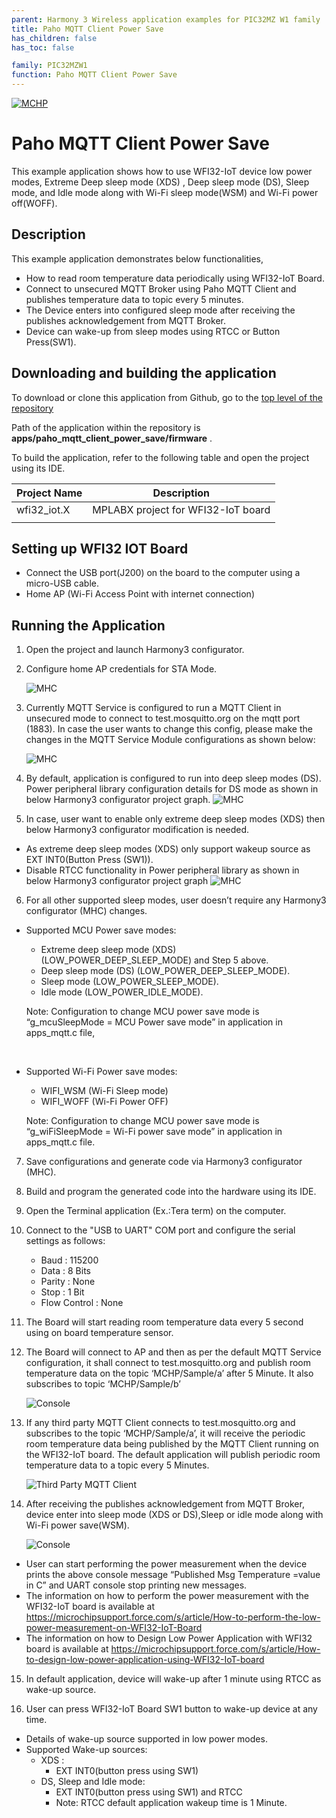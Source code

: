 ```yaml
---
parent: Harmony 3 Wireless application examples for PIC32MZ W1 family
title: Paho MQTT Client Power Save 
has_children: false
has_toc: false

family: PIC32MZW1
function: Paho MQTT Client Power Save 
---
```


[![MCHP](https://www.microchip.com/ResourcePackages/Microchip/assets/dist/images/logo.png)](https://www.microchip.com)


# Paho MQTT Client Power Save 

This example application shows how to use WFI32-IoT device low power modes, Extreme Deep sleep mode (XDS) , Deep sleep mode (DS), Sleep mode,  and Idle mode along with Wi-Fi sleep mode(WSM) and Wi-Fi power off(WOFF). 

## Description

This example application demonstrates below functionalities,
-	How to read room temperature data periodically using WFI32-IoT Board. 
-	Connect to unsecured MQTT Broker using Paho MQTT Client and publishes temperature data to topic every 5 minutes. 
-	The Device enters into configured sleep mode after receiving the publishes acknowledgement from MQTT Broker. 
-	Device can wake-up from sleep modes using RTCC or Button Press(SW1). 

## Downloading and building the application

To download or clone this application from Github, go to the [top level of the repository](https://github.com/Microchip-MPLAB-Harmony/wireless_apps_pic32mzw1_wfi32e01)


Path of the application within the repository is **apps/paho_mqtt_client_power_save/firmware** .

To build the application, refer to the following table and open the project using its IDE.

| Project Name      | Description                                    |
| ----------------- | ---------------------------------------------- |
| wfi32_iot.X | MPLABX project for WFI32-IoT board |
|||

## Setting up WFI32 IOT Board

- Connect the USB port(J200) on the board to the computer using a micro-USB cable.
- Home AP (Wi-Fi Access Point with internet connection)

## Running the Application

1. Open the project and launch Harmony3 configurator.
2. Configure home AP credentials for STA Mode.

    ![MHC](images/configurator.png)

3. Currently MQTT Service is configured to run a MQTT Client in unsecured mode to connect to test.mosquitto.org on the mqtt port (1883). In case the user wants to change this config, please make the changes in the MQTT Service Module configurations as shown below:

    ![MHC](images/mqttservice_configurator.png)

4. By default, application is configured to run into deep sleep modes (DS). Power peripheral library configuration details for DS mode as shown in below Harmony3 configurator project graph.
    ![MHC](images/powerplib_ds.png)
5. 	In case, user want to enable only extreme deep sleep modes (XDS) then below Harmony3 configurator modification is needed. 
- As extreme deep sleep modes (XDS) only support wakeup source as EXT INT0(Button Press (SW1)).
- Disable RTCC functionality in Power peripheral library as shown in below Harmony3 configurator project graph
    ![MHC](images/powerplib_xds.png)
6.	For all other supported sleep modes, user doesn’t require any Harmony3 configurator (MHC) changes.

- Supported MCU Power save modes:
    - Extreme deep sleep mode (XDS) (LOW_POWER_DEEP_SLEEP_MODE) and Step 5 above.
    - Deep sleep mode (DS) (LOW_POWER_DEEP_SLEEP_MODE).
    - Sleep mode (LOW_POWER_SLEEP_MODE).
    - Idle mode (LOW_POWER_IDLE_MODE).

    Note: Configuration to change MCU power save mode is “g_mcuSleepMode = MCU Power save mode” in application in apps_mqtt.c file,
<br>
   
- Supported Wi-Fi Power save modes:
    - WIFI_WSM (Wi-Fi Sleep mode)
    - WIFI_WOFF (Wi-Fi Power OFF)

    Note: Configuration to change MCU power save mode is “g_wiFiSleepMode = Wi-Fi power save mode” in application in apps_mqtt.c file.
     

7.	Save configurations and generate code via Harmony3 configurator (MHC).
8.	Build and program the generated code into the hardware using its IDE.
9.	Open the Terminal application (Ex.:Tera term) on the computer.

10. Connect to the "USB to UART" COM port and configure the serial settings as follows:
    - Baud : 115200
    - Data : 8 Bits
    - Parity : None
    - Stop : 1 Bit
    - Flow Control : None

11.	The Board will start reading room temperature data every 5 second using on board temperature sensor.

12.	The Board will connect to AP and then as per the default MQTT Service configuration, it shall connect to test.mosquitto.org and publish room temperature data on the topic ‘MCHP/Sample/a’ after 5 Minute. It also subscribes to topic ‘MCHP/Sample/b’

    ![Console](images/mqtt_client_powersave_console_1.png)

13.	If any third party MQTT Client connects to test.mosquitto.org and subscribes to the topic ‘MCHP/Sample/a’, it will receive the periodic room temperature data being published by the MQTT Client running on the WFI32-IoT board. The default application will publish periodic room temperature data to a topic every 5 Minutes.

    ![Third Party MQTT Client](images/mqtt_client_powersave_brokerlog.png)


14.	After receiving the publishes acknowledgement from MQTT Broker, device enter into sleep mode (XDS or DS),Sleep or idle mode along with Wi-Fi power save(WSM).

    ![Console](images/mqtt_client_powersave_console_2.png)

- User can start performing the power measurement when the device prints the above console message “Published Msg Temperature =value in C” and UART console stop printing new messages.
- The information on how to perform the power measurement with the WFI32-IoT board is available at https://microchipsupport.force.com/s/article/How-to-perform-the-low-power-measurement-on-WFI32-IoT-Board
- The information on how to Design Low Power Application with WFI32 board is available at https://microchipsupport.force.com/s/article/How-to-design-low-power-application-using-WFI32-IoT-board


15.	In default application, device will wake-up after 1 minute using RTCC as wake-up source. 

16.	User can press WFI32-IoT Board SW1 button to wake-up device at any time.

- Details of wake-up source supported in low power modes. 
- Supported Wake-up sources: 
    - XDS :
        - EXT INT0(button press using SW1)
    - DS, Sleep and Idle mode: 
        - EXT INT0(button press using SW1) and RTCC
        - Note: RTCC default application wakeup time is 1 Minute.



